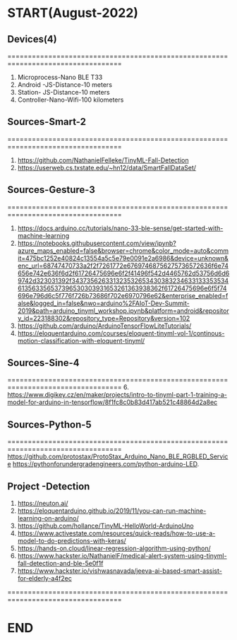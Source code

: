 # START(August-2022)

## Devices(4)
==================================================================================
1. Microprocess-Nano BLE T33
2. Android -JS-Distance-10 meters
3. Station- JS-Distance-10 meters
4. Controller-Nano-Wifi-100 kilometers

## Sources-Smart-2
==================================================================================
1. https://github.com/NathanielFelleke/TinyML-Fall-Detection
2. https://userweb.cs.txstate.edu/~hn12/data/SmartFallDataSet/

## Sources-Gesture-3
==================================================================================
1. https://docs.arduino.cc/tutorials/nano-33-ble-sense/get-started-with-machine-learning
2. https://notebooks.githubusercontent.com/view/ipynb?azure_maps_enabled=false&browser=chrome&color_mode=auto&commit=475bc1252e40824c13554a5c5e79e0091e2a6986&device=unknown&enc_url=68747470733a2f2f7261772e67697468756275736572636f6e74656e742e636f6d2f61726475696e6f2f41496f542d4465762d53756d6d69742d323031392f343735626331323532653430383234633133353534613563356537396530303931653261363938362f61726475696e6f5f74696e796d6c5f776f726b73686f702e6970796e62&enterprise_enabled=false&logged_in=false&nwo=arduino%2FAIoT-Dev-Summit-2019&path=arduino_tinyml_workshop.ipynb&platform=android&repository_id=223188302&repository_type=Repository&version=102
3. https://github.com/arduino/ArduinoTensorFlowLiteTutorials/
4. https://eloquentarduino.com/courses/eloquent-tinyml-vol-1/continous-motion-classification-with-eloquent-tinyml/

## Sources-Sine-4
==================================================================================
6. https://www.digikey.cz/en/maker/projects/intro-to-tinyml-part-1-training-a-model-for-arduino-in-tensorflow/8f1fc8c0b83d417ab521c48864d2a8ec

## Sources-Python-5
==================================================================================
https://github.com/protostax/ProtoStax_Arduino_Nano_BLE_RGBLED_Service
https://pythonforundergradengineers.com/python-arduino-LED.

## Project -Detection
1. https://neuton.ai/
2. https://eloquentarduino.github.io/2019/11/you-can-run-machine-learning-on-arduino/
3. https://github.com/hollance/TinyML-HelloWorld-ArduinoUno
4. https://www.activestate.com/resources/quick-reads/how-to-use-a-model-to-do-predictions-with-keras/
5. https://hands-on.cloud/linear-regression-algorithm-using-python/
6. https://www.hackster.io/NathanielF/medical-alert-system-using-tinyml-fall-detection-and-ble-5e0f1f
7. https://www.hackster.io/vishwasnavada/jeeva-ai-based-smart-assist-for-elderly-a4f2ec

==================================================================================

# END
